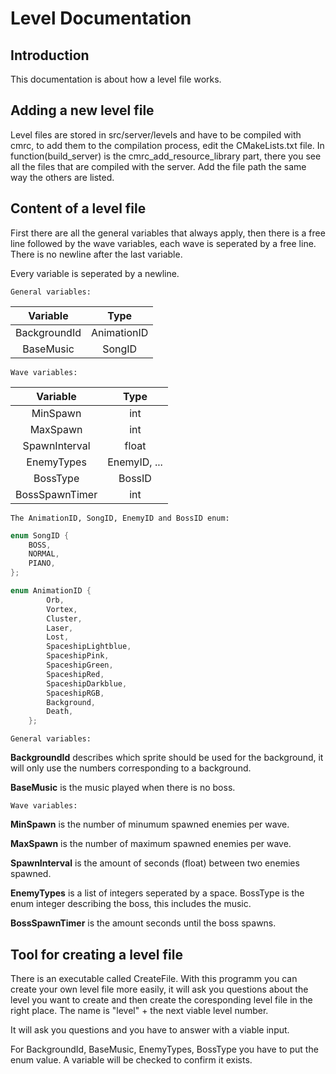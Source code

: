 # Level Documentation

## Introduction
This documentation is about how a level file works.

## Adding a new level file
Level files are stored in src/server/levels and have to be compiled with cmrc, to add them to the compilation process, edit the CMakeLists.txt file. In function(build_server) is the cmrc_add_resource_library part, there you see all the files that are compiled with the server. Add the file path the same way the others are listed.

## Content of a level file
First there are all the general variables that always apply, then there is a free line followed by the wave variables, each wave is seperated by a free line. There is no newline after the last variable.

Every variable is seperated by a newline.

    General variables:
|Variable|Type|
| :-: | :-: |
|BackgroundId|AnimationID|
|BaseMusic|SongID|

    Wave variables:

|Variable|Type|
| :-: | :-: |
|MinSpawn|int|
|MaxSpawn|int|
|SpawnInterval|float
|EnemyTypes|EnemyID, ...|
|BossType|BossID|
|BossSpawnTimer|int|

    The AnimationID, SongID, EnemyID and BossID enum:
```c++
enum SongID {
    BOSS,
    NORMAL,
    PIANO,
};

enum AnimationID {
        Orb,
        Vortex,
        Cluster,
        Laser,
        Lost,
        SpaceshipLightblue,
        SpaceshipPink,
        SpaceshipGreen,
        SpaceshipRed,
        SpaceshipDarkblue,
        SpaceshipRGB,
        Background,
        Death,
    };
```

    General variables:

**BackgroundId** describes which sprite should be used for the background, it will only use the numbers corresponding to a background.

**BaseMusic** is the music played when there is no boss.

    Wave variables:

**MinSpawn** is the number of minumum spawned enemies per wave.

**MaxSpawn** is the number of maximum spawned enemies per wave.

**SpawnInterval** is the amount of seconds (float) between two enemies spawned.

**EnemyTypes** is a list of integers seperated by a space.
BossType is the enum integer describing the boss, this includes the music.

**BossSpawnTimer** is the amount seconds until the boss spawns.

<!-- ## Implemented Enemys and Bosses -->

## Tool for creating a level file
There is an executable called CreateFile. With this programm you can create your own level file more easily, it will ask you questions about the level you want to create and then create the coresponding level file in the right place. The name is "level" + the next viable level number.

It will ask you questions and you have to answer with a viable input.

For BackgroundId, BaseMusic, EnemyTypes, BossType you have to put the enum value. A variable will be checked to confirm it exists.